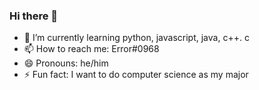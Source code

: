 ### Hi there 👋
- 🌱 I’m currently learning python, javascript, java, c++. c
- 📫 How to reach me: Error#0968
- 😄 Pronouns: he/him
- ⚡ Fun fact: I want to do computer science as my major
